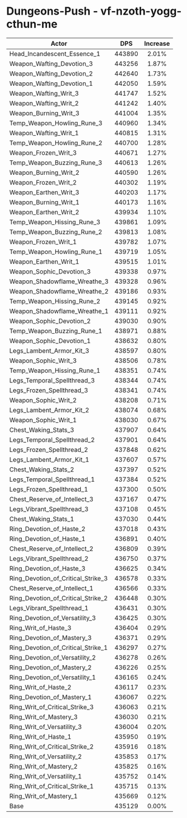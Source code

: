 # Dungeons-Push - vf-nzoth-yogg-cthun-me
| Actor | DPS | Increase |
|---|:---:|:---:|
|Head_Incandescent_Essence_1|443890|2.01%|
|Weapon_Wafting_Devotion_3|443256|1.87%|
|Weapon_Wafting_Devotion_2|442640|1.73%|
|Weapon_Wafting_Devotion_1|442050|1.59%|
|Weapon_Wafting_Writ_3|441747|1.52%|
|Weapon_Wafting_Writ_2|441242|1.40%|
|Weapon_Burning_Writ_3|441004|1.35%|
|Temp_Weapon_Howling_Rune_3|440960|1.34%|
|Weapon_Wafting_Writ_1|440815|1.31%|
|Temp_Weapon_Howling_Rune_2|440700|1.28%|
|Weapon_Frozen_Writ_3|440671|1.27%|
|Temp_Weapon_Buzzing_Rune_3|440613|1.26%|
|Weapon_Burning_Writ_2|440590|1.26%|
|Weapon_Frozen_Writ_2|440302|1.19%|
|Weapon_Earthen_Writ_3|440203|1.17%|
|Weapon_Burning_Writ_1|440173|1.16%|
|Weapon_Earthen_Writ_2|439934|1.10%|
|Temp_Weapon_Hissing_Rune_3|439861|1.09%|
|Temp_Weapon_Buzzing_Rune_2|439813|1.08%|
|Weapon_Frozen_Writ_1|439782|1.07%|
|Temp_Weapon_Howling_Rune_1|439719|1.05%|
|Weapon_Earthen_Writ_1|439515|1.01%|
|Weapon_Sophic_Devotion_3|439338|0.97%|
|Weapon_Shadowflame_Wreathe_3|439328|0.96%|
|Weapon_Shadowflame_Wreathe_2|439186|0.93%|
|Temp_Weapon_Hissing_Rune_2|439145|0.92%|
|Weapon_Shadowflame_Wreathe_1|439111|0.92%|
|Weapon_Sophic_Devotion_2|439030|0.90%|
|Temp_Weapon_Buzzing_Rune_1|438971|0.88%|
|Weapon_Sophic_Devotion_1|438632|0.80%|
|Legs_Lambent_Armor_Kit_3|438597|0.80%|
|Weapon_Sophic_Writ_3|438506|0.78%|
|Temp_Weapon_Hissing_Rune_1|438351|0.74%|
|Legs_Temporal_Spellthread_3|438344|0.74%|
|Legs_Frozen_Spellthread_3|438341|0.74%|
|Weapon_Sophic_Writ_2|438208|0.71%|
|Legs_Lambent_Armor_Kit_2|438074|0.68%|
|Weapon_Sophic_Writ_1|438030|0.67%|
|Chest_Waking_Stats_3|437907|0.64%|
|Legs_Temporal_Spellthread_2|437901|0.64%|
|Legs_Frozen_Spellthread_2|437848|0.62%|
|Legs_Lambent_Armor_Kit_1|437607|0.57%|
|Chest_Waking_Stats_2|437397|0.52%|
|Legs_Temporal_Spellthread_1|437384|0.52%|
|Legs_Frozen_Spellthread_1|437300|0.50%|
|Chest_Reserve_of_Intellect_3|437167|0.47%|
|Legs_Vibrant_Spellthread_3|437108|0.45%|
|Chest_Waking_Stats_1|437030|0.44%|
|Ring_Devotion_of_Haste_2|437018|0.43%|
|Ring_Devotion_of_Haste_1|436891|0.40%|
|Chest_Reserve_of_Intellect_2|436809|0.39%|
|Legs_Vibrant_Spellthread_2|436750|0.37%|
|Ring_Devotion_of_Haste_3|436625|0.34%|
|Ring_Devotion_of_Critical_Strike_3|436578|0.33%|
|Chest_Reserve_of_Intellect_1|436566|0.33%|
|Ring_Devotion_of_Critical_Strike_2|436448|0.30%|
|Legs_Vibrant_Spellthread_1|436431|0.30%|
|Ring_Devotion_of_Versatility_3|436425|0.30%|
|Ring_Writ_of_Haste_3|436404|0.29%|
|Ring_Devotion_of_Mastery_3|436371|0.29%|
|Ring_Devotion_of_Critical_Strike_1|436297|0.27%|
|Ring_Devotion_of_Versatility_2|436278|0.26%|
|Ring_Devotion_of_Mastery_2|436226|0.25%|
|Ring_Devotion_of_Versatility_1|436165|0.24%|
|Ring_Writ_of_Haste_2|436117|0.23%|
|Ring_Devotion_of_Mastery_1|436067|0.22%|
|Ring_Writ_of_Critical_Strike_3|436063|0.21%|
|Ring_Writ_of_Mastery_3|436030|0.21%|
|Ring_Writ_of_Versatility_3|436004|0.20%|
|Ring_Writ_of_Haste_1|435950|0.19%|
|Ring_Writ_of_Critical_Strike_2|435916|0.18%|
|Ring_Writ_of_Versatility_2|435853|0.17%|
|Ring_Writ_of_Mastery_2|435825|0.16%|
|Ring_Writ_of_Versatility_1|435752|0.14%|
|Ring_Writ_of_Critical_Strike_1|435715|0.13%|
|Ring_Writ_of_Mastery_1|435669|0.12%|
|Base|435129|0.00%|
